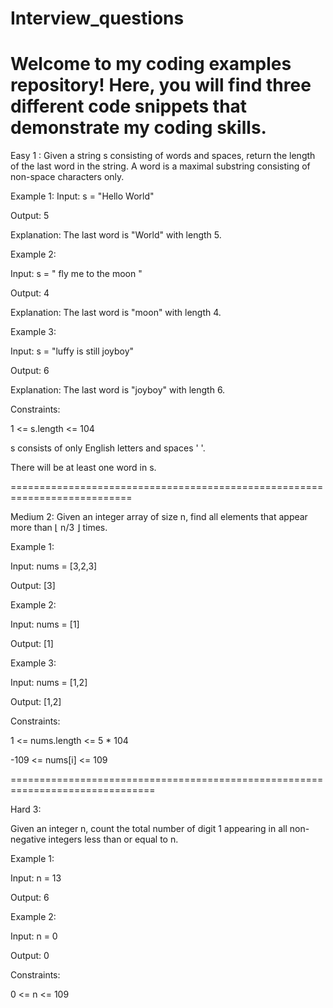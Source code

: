 # Interview_questions

Welcome to my coding examples repository! Here, you will find three different code snippets that demonstrate my coding skills.
=========================================================================================================================



Easy 1 :
Given a string s consisting of words and spaces, return the length of the last word in the string.
A word is a maximal 
substring consisting of non-space characters only.


Example 1:
Input: s = "Hello World"

Output: 5

Explanation: The last word is "World" with length 5.


Example 2:

Input: s = "   fly me   to   the moon  "

Output: 4

Explanation: The last word is "moon" with length 4.


Example 3:

Input: s = "luffy is still joyboy"

Output: 6

Explanation: The last word is "joyboy" with length 6.


 
Constraints:

1 <= s.length <= 104

s consists of only English letters and spaces ' '.

There will be at least one word in s.





===========================================================================





Medium 2:
Given an integer array of size n, find all elements that appear more than ⌊ n/3 ⌋ times.
 
Example 1:

Input: nums = [3,2,3]

Output: [3]


Example 2:

Input: nums = [1]

Output: [1]


Example 3:

Input: nums = [1,2]

Output: [1,2]


Constraints:

1 <= nums.length <= 5 * 104

-109 <= nums[i] <= 109






===============================================================================




Hard 3:

Given an integer n, count the total number of digit 1 appearing in all non-negative integers less than or equal to n.



Example 1:

Input: n = 13

Output: 6


Example 2:

Input: n = 0

Output: 0

 
Constraints:

0 <= n <= 109



  

